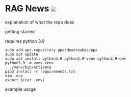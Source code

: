 # RAG News ![](https://github.com/ains-arch/ragnews/workflows/tests/badge.svg)

explanation of what the repo does

getting started

requires python 3.9

```
sudo add-apt-repository ppa:deadsnakes/ppa
sudo apt update
sudo apt install python3.9 python3.9-venv python3.9-dev
python3.9 -m venv venv
. ./venv/bin/activate
pip3 install -r requirements.txt
vim .env
export $(cat .env)
```

example usage
